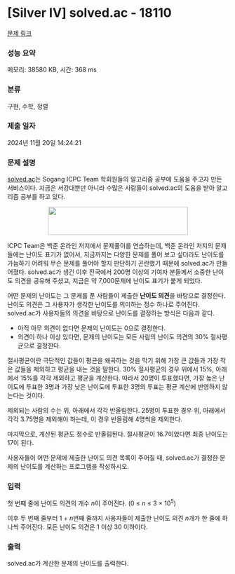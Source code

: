 # [Silver IV] solved.ac - 18110 

[문제 링크](https://www.acmicpc.net/problem/18110) 

### 성능 요약

메모리: 38580 KB, 시간: 368 ms

### 분류

구현, 수학, 정렬

### 제출 일자

2024년 11월 20일 14:24:21

### 문제 설명

<p><a href="http://solved.ac">solved.ac</a>는 Sogang ICPC Team 학회원들의 알고리즘 공부에 도움을 주고자 만든 서비스이다. 지금은 서강대뿐만 아니라 수많은 사람들이 solved.ac의 도움을 받아 알고리즘 공부를 하고 있다.</p>

<p style="text-align: center;"><img alt="" src="https://upload.acmicpc.net/93ca0eb8-56a3-4b34-bb15-281f633a0856/-/preview/" style="width: 319px; height: 64px;"></p>

<p>ICPC Team은 백준 온라인 저지에서 문제풀이를 연습하는데, 백준 온라인 저지의 문제들에는 난이도 표기가 없어서, 지금까지는 다양한 문제를 풀어 보고 싶더라도 난이도를 가늠하기 어려워 무슨 문제를 풀어야 할지 판단하기 곤란했기 때문에 solved.ac가 만들어졌다. solved.ac가 생긴 이후 전국에서 200명 이상의 기여자 분들께서 소중한 난이도 의견을 공유해 주셨고, 지금은 약 7,000문제에 난이도 표기가 붙게 되었다.</p>

<p>어떤 문제의 난이도는 그 문제를 푼 사람들이 제출한 <strong>난이도 의견</strong>을 바탕으로 결정한다. 난이도 의견은 그 사용자가 생각한 난이도를 의미하는 정수 하나로 주어진다. solved.ac가 사용자들의 의견을 바탕으로 난이도를 결정하는 방식은 다음과 같다.</p>

<ul>
	<li>아직 아무 의견이 없다면 문제의 난이도는 0으로 결정한다.</li>
	<li>의견이 하나 이상 있다면, 문제의 난이도는 모든 사람의 난이도 의견의 30% 절사평균으로 결정한다.</li>
</ul>

<p>절사평균이란 극단적인 값들이 평균을 왜곡하는 것을 막기 위해 가장 큰 값들과 가장 작은 값들을 제외하고 평균을 내는 것을 말한다. 30% 절사평균의 경우 위에서 15%, 아래에서 15%를 각각 제외하고 평균을 계산한다. 따라서 20명이 투표했다면, 가장 높은 난이도에 투표한 3명과 가장 낮은 난이도에 투표한 3명의 투표는 평균 계산에 반영하지 않는다는 것이다.</p>

<p>제외되는 사람의 수는 위, 아래에서 각각 반올림한다. 25명이 투표한 경우 위, 아래에서 각각 3.75명을 제외해야 하는데, 이 경우 반올림해 4명씩을 제외한다.</p>

<p>마지막으로, 계산된 평균도 정수로 반올림된다. 절사평균이 16.7이었다면 최종 난이도는 17이 된다.</p>

<p>사용자들이 어떤 문제에 제출한 난이도 의견 목록이 주어질 때, solved.ac가 결정한 문제의 난이도를 계산하는 프로그램을 작성하시오.</p>

### 입력 

 <p>첫 번째 줄에 난이도 의견의 개수 <em>n</em>이 주어진다. (0 ≤ <em>n</em> ≤ 3 × 10<sup>5</sup>)</p>

<p>이후 두 번째 줄부터 1 + <em>n</em>번째 줄까지 사용자들이 제출한 난이도 의견 <em>n</em>개가 한 줄에 하나씩 주어진다. 모든 난이도 의견은 1 이상 30 이하이다.</p>

### 출력 

 <p>solved.ac가 계산한 문제의 난이도를 출력한다.</p>

